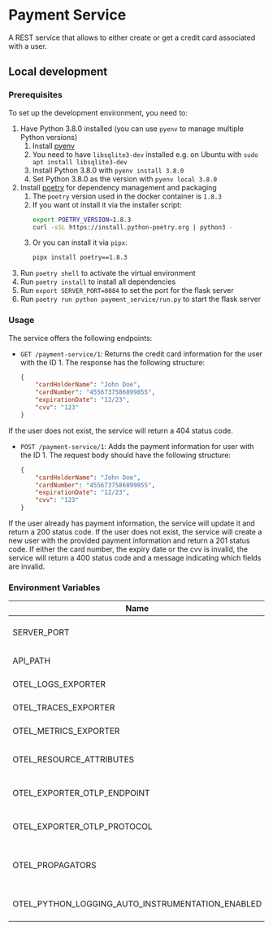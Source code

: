 # Payment Service

A REST service that allows to either create or get a credit card associated with a user.

## Local development

### Prerequisites

To set up the development environment, you need to:

1) Have Python 3.8.0 installed (you can use `pyenv` to manage multiple Python versions)
   1) Install [pyenv](https://github.com/pyenv/pyenv)
   2) You need to have `libsqlite3-dev` installed e.g. on Ubuntu with `sudo apt install libsqlite3-dev`
   3) Install Python 3.8.0 with `pyenv install 3.8.0`
   4) Set Python 3.8.0 as the version with `pyenv local 3.8.0`
2) Install [poetry](https://python-poetry.org/docs/) for dependency management and packaging
   1) The `poetry` version used in the docker container is `1.8.3`
   2) If you want ot install it via the installer script:
      ```bash
      export POETRY_VERSION=1.8.3
      curl -sSL https://install.python-poetry.org | python3 -
      ```
   3) Or you can install it via `pipx`:
        ```bash
        pipx install poetry==1.8.3
        ```
3) Run `poetry shell` to activate the virtual environment
4) Run `poetry install` to install all dependencies
5) Run `export SERVER_PORT=8084` to set the port for the flask server
6) Run `poetry run python payment_service/run.py` to start the flask server


### Usage

The service offers the following endpoints:

- `GET /payment-service/1`: Returns the credit card information for the user with the ID 1. The response has the following structure:
    ```json
    {
        "cardHolderName": "John Doe",
        "cardNumber": "4556737586899855",
        "expirationDate": "12/23",
        "cvv": "123"
    }
    ```
If the user does not exist, the service will return a 404 status code.

- `POST /payment-service/1`: Adds the payment information for user with the ID 1. The request body should have the following structure:
    ```json
    {
        "cardHolderName": "John Doe",
        "cardNumber": "4556737586899855",
        "expirationDate": "12/23",
        "cvv": "123"
    }
    ```
If the user already has payment information, the service will update it and return a 200 status code. If the user does not exist, the service will create a new user with the provided payment information and return a 201 status code.
If either the card number, the expiry date or the cvv is invalid, the service will return a 400 status code and a message indicating which fields are invalid.


### Environment Variables


| Name                                             | Example Value                        | Description                             |
|--------------------------------------------------|--------------------------------------|-----------------------------------------|
| SERVER_PORT                                      | 8084                                 | The port that the server will run on    |
| API_PATH                                         | /payment-service                     | Api entrypoint path                     |
| OTEL_LOGS_EXPORTER                               | console                              | The logs exporter to use                |
| OTEL_TRACES_EXPORTER                             | jaeger                               | The traces exporter to use              |
| OTEL_METRICS_EXPORTER                            | console                              | The metrics exporter to use             |
| OTEL_RESOURCE_ATTRIBUTES                         | service.name=unguard-payment-service | The service name for the traces         |
| OTEL_EXPORTER_OTLP_ENDPOINT                      | http://localhost:4317                | The endpoint for the OTLP exporter      |
| OTEL_EXPORTER_OTLP_PROTOCOL                      | http/protobuf                        | The protocol for the OTLP exporter      |
| OTEL_PROPAGATORS                                 | jaeger                               | The propagators to use for the traces   |
| OTEL_PYTHON_LOGGING_AUTO_INSTRUMENTATION_ENABLED | true                                 | Enable auto instrumentation for logging |
